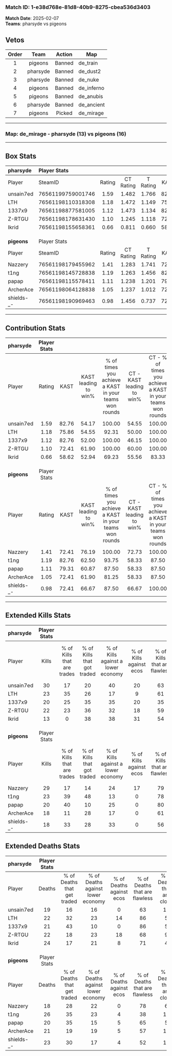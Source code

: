 ### Match ID: 1-e38d768e-81d8-40b9-8275-cbea536d3403  
**Match Date**: 2025-02-07  
**Teams**: pharsyde vs pigeons  

## Vetos  

| Order | Team | Action | Map |
| :---: | :--: | :----: | --- |
| 1 | pigeons | Banned | de_train |
| 2 | pharsyde | Banned | de_dust2 |
| 3 | pharsyde | Banned | de_nuke |
| 4 | pigeons | Banned | de_inferno |
| 5 | pigeons | Banned | de_anubis |
| 6 | pharsyde | Banned | de_ancient |
| 7 | pigeons | Picked | de_mirage |

---  

### **Map**: de_mirage - pharsyde (13) vs pigeons (16)  
---  

## Box Stats  

| **pharsyde** | Player Stats      |        |           |          |       |       |       |         |        |      |     |
| :- | :- | :-: | :-: | :-: | :-: | :-: | :-: | :-: | :-: | :-: | :-: |
| Player       | SteamID           | Rating | CT Rating | T Rating | KAST  |  ADR  | Kills | Assists | Deaths | K/D  | HS% |
| unsain7ed    | 76561199759001746 |  1.59  |   1.482   |  1.766   | 82.76 | 109.5 |  30   |    8    |   19   | 1.58 | 46  |
| LTH          | 76561198110318308 |  1.18  |   1.472   |  1.149   | 75.86 | 83.3  |  23   |    6    |   22   | 1.05 | 30  |
| 1337x9       | 76561198877581005 |  1.12  |   1.473   |  1.134   | 82.76 | 72.3  |  20   |    5    |   21   | 0.95 | 40  |
| Z-RTGU       | 76561198178631430 |  1.10  |   1.245   |  1.118   | 72.41 | 74.6  |  22   |    7    |   22   | 1.00 | 31  |
| Ikrid        | 76561198155658361 |  0.66  |   0.811   |  0.660   | 58.62 | 60.1  |  13   |    8    |   24   | 0.54 | 46  |
|              |                   |        |           |          |       |       |       |         |        |      |     |
|              |                   |        |           |          |       |       |       |         |        |      |     |
|              |                   |        |           |          |       |       |       |         |        |      |     |
| **pigeons**  | Player Stats      |        |           |          |       |       |       |         |        |      |     |
| Player       | SteamID           | Rating | CT Rating | T Rating | KAST  |  ADR  | Kills | Assists | Deaths | K/D  | HS% |
| Nazzery      | 76561198179455962 |  1.41  |   1.283   |  1.741   | 72.41 | 85.1  |  29   |    4    |   18   | 1.61 | 51  |
| t1ng         | 76561198145728838 |  1.19  |   1.263   |  1.456   | 82.76 | 86.2  |  23   |   12    |   26   | 0.88 | 39  |
| papap        | 76561198115578411 |  1.11  |   1.238   |  1.201   | 79.31 | 67.8  |  20   |    7    |   20   | 1.00 | 70  |
| ArcherAce    | 76561198064128838 |  1.05  |   1.237   |  1.012   | 72.41 | 88.6  |  18   |    9    |   21   | 0.86 | 55  |
| shields-_-   | 76561198190969463 |  0.98  |   1.456   |  0.737   | 72.41 | 77.2  |  18   |    8    |   23   | 0.78 | 33  |
---  

## Contribution Stats  

| **pharsyde** | Player Stats |       |                      |                                                        |                           |                                                             |                          |                                                            |
| :- | :-: | :-: | :-: | :-: | :-: | :-: | :-: | :-: |
| Player       |    Rating    | KAST  | KAST leading to win% | % of times you achieve a KAST in your teams won rounds | CT - KAST leading to win% | CT - % of times you achieve a KAST in your teams won rounds | T - KAST leading to win% | T - % of times you achieve a KAST in your teams won rounds |
| unsain7ed    |     1.59     | 82.76 |        54.17         |                         100.00                         |           54.55           |                           100.00                            |          53.85           |                           100.00                           |
| LTH          |     1.18     | 75.86 |        54.55         |                         92.31                          |           50.00           |                           100.00                            |          60.00           |                           85.71                            |
| 1337x9       |     1.12     | 82.76 |        52.00         |                         100.00                         |           46.15           |                           100.00                            |          58.33           |                           100.00                           |
| Z-RTGU       |     1.10     | 72.41 |        61.90         |                         100.00                         |           60.00           |                           100.00                            |          63.64           |                           100.00                           |
| Ikrid        |     0.66     | 58.62 |        52.94         |                         69.23                          |           55.56           |                            83.33                            |          50.00           |                           57.14                            |
|              |              |       |                      |                                                        |                           |                                                             |                          |                                                            |
|              |              |       |                      |                                                        |                           |                                                             |                          |                                                            |
|              |              |       |                      |                                                        |                           |                                                             |                          |                                                            |
| **pigeons**  | Player Stats |       |                      |                                                        |                           |                                                             |                          |                                                            |
| Player       |    Rating    | KAST  | KAST leading to win% | % of times you achieve a KAST in your teams won rounds | CT - KAST leading to win% | CT - % of times you achieve a KAST in your teams won rounds | T - KAST leading to win% | T - % of times you achieve a KAST in your teams won rounds |
| Nazzery      |     1.41     | 72.41 |        76.19         |                         100.00                         |           72.73           |                           100.00                            |          80.00           |                           100.00                           |
| t1ng         |     1.19     | 82.76 |        62.50         |                         93.75                          |           58.33           |                            87.50                            |          66.67           |                           100.00                           |
| papap        |     1.11     | 79.31 |        60.87         |                         87.50                          |           58.33           |                            87.50                            |          63.64           |                           87.50                            |
| ArcherAce    |     1.05     | 72.41 |        61.90         |                         81.25                          |           58.33           |                            87.50                            |          66.67           |                           75.00                            |
| shields-_-   |     0.98     | 72.41 |        66.67         |                         87.50                          |           66.67           |                           100.00                            |          66.67           |                           75.00                            |
---  

## Extended Kills Stats  

| **pharsyde** | Player Stats |                            |                            |                                    |                         |                              |                                 |                                       |                    |           |
| :- | :-: | :-: | :-: | :-: | :-: | :-: | :-: | :-: | :-: | :-: |
| Player       |    Kills     | % of Kills that are trades | % of Kills that got traded | % of Kills against a lower economy | % of Kills against ecos | % of Kills that are flawless | % of Kills that are close duels | % of Kills that are assisted by flash | Pistol Round Kills | AWP Kills |
| unsain7ed    |      30      |             17             |             20             |                 40                 |           20            |              63              |                7                |                   3                   |         2          |     2     |
| LTH          |      23      |             35             |             26             |                 17                 |            9            |              61              |               13                |                   0                   |         0          |     0     |
| 1337x9       |      20      |             25             |             35             |                 35                 |           20            |              35              |               10                |                   0                   |         3          |     0     |
| Z-RTGU       |      22      |             23             |             36             |                 32                 |           18            |              59              |                9                |                   0                   |         0          |     3     |
| Ikrid        |      13      |             0              |             38             |                 38                 |           31            |              54              |               15                |                   8                   |         0          |     0     |
|              |              |                            |                            |                                    |                         |                              |                                 |                                       |                    |           |
|              |              |                            |                            |                                    |                         |                              |                                 |                                       |                    |           |
|              |              |                            |                            |                                    |                         |                              |                                 |                                       |                    |           |
| **pigeons**  | Player Stats |                            |                            |                                    |                         |                              |                                 |                                       |                    |           |
| Player       |    Kills     | % of Kills that are trades | % of Kills that got traded | % of Kills against a lower economy | % of Kills against ecos | % of Kills that are flawless | % of Kills that are close duels | % of Kills that are assisted by flash | Pistol Round Kills | AWP Kills |
| Nazzery      |      29      |             17             |             14             |                 24                 |           17            |              79              |               10                |                   0                   |         5          |     8     |
| t1ng         |      23      |             39             |             48             |                 13                 |            0            |              78              |               13                |                   4                   |         0          |     0     |
| papap        |      20      |             40             |             10             |                 25                 |            0            |              80              |                5                |                   5                   |         1          |     0     |
| ArcherAce    |      18      |             11             |             28             |                 17                 |            0            |              61              |                6                |                   6                   |         1          |     0     |
| shields-_-   |      18      |             33             |             28             |                 33                 |            0            |              56              |                0                |                  17                   |         3          |     0     |
## Extended Deaths Stats  

| **pharsyde** | Player Stats |                             |                                   |                          |                               |                            |                           |               |
| :- | :-: | :-: | :-: | :-: | :-: | :-: | :-: | :-: |
| Player       |    Deaths    | % of Deaths that get traded | % of Deaths against lower economy | % of Deaths against ecos | % of Deaths that are flawless | % of Deaths that are close | % of Deaths while blinded | Deaths to AWP |
| unsain7ed    |      19      |             16              |                16                 |            0             |              63               |             16             |             0             |       1       |
| LTH          |      22      |             32              |                23                 |            14            |              86               |             5              |             5             |       3       |
| 1337x9       |      21      |             43              |                10                 |            0             |              86               |             5              |            10             |       2       |
| Z-RTGU       |      22      |             18              |                23                 |            18            |              68               |             9              |             9             |       0       |
| Ikrid        |      24      |             17              |                21                 |            8             |              71               |             4              |             4             |       2       |
|              |              |                             |                                   |                          |                               |                            |                           |               |
|              |              |                             |                                   |                          |                               |                            |                           |               |
|              |              |                             |                                   |                          |                               |                            |                           |               |
| **pigeons**  | Player Stats |                             |                                   |                          |                               |                            |                           |               |
| Player       |    Deaths    | % of Deaths that get traded | % of Deaths against lower economy | % of Deaths against ecos | % of Deaths that are flawless | % of Deaths that are close | % of Deaths while blinded | Deaths to AWP |
| Nazzery      |      18      |             28              |                22                 |            0             |              78               |             6              |             6             |       1       |
| t1ng         |      26      |             35              |                23                 |            4             |              38               |             12             |             0             |       2       |
| papap        |      20      |             35              |                15                 |            5             |              65               |             5              |             0             |       1       |
| ArcherAce    |      21      |             19              |                19                 |            5             |              57               |             14             |             5             |       1       |
| shields-_-   |      23      |             30              |                17                 |            4             |              52               |             13             |             0             |       0       |
